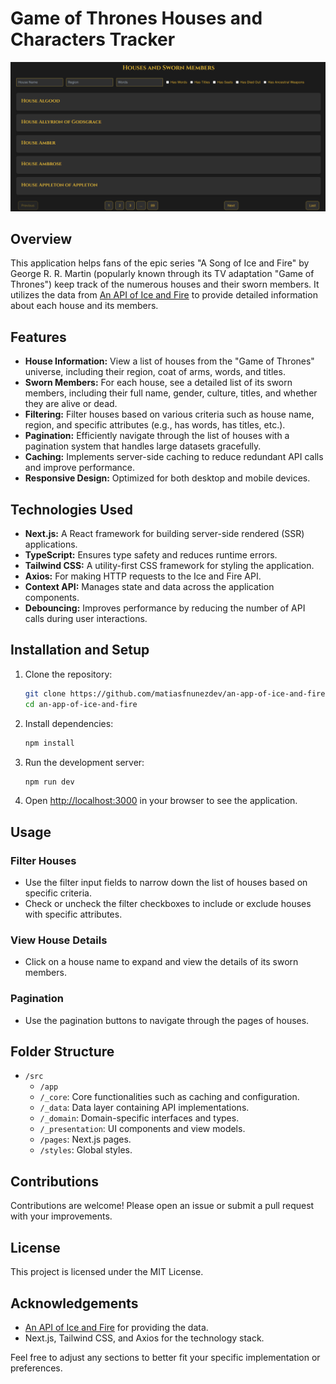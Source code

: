 # Game of Thrones Houses and Characters Tracker

![alt text](image.png)

## Overview

This application helps fans of the epic series "A Song of Ice and Fire" by George R. R. Martin (popularly known through its TV adaptation "Game of Thrones") keep track of the numerous houses and their sworn members. It utilizes the data from [An API of Ice and Fire](https://anapioficeandfire.com/) to provide detailed information about each house and its members.

## Features

- **House Information:** View a list of houses from the "Game of Thrones" universe, including their region, coat of arms, words, and titles.
- **Sworn Members:** For each house, see a detailed list of its sworn members, including their full name, gender, culture, titles, and whether they are alive or dead.
- **Filtering:** Filter houses based on various criteria such as house name, region, and specific attributes (e.g., has words, has titles, etc.).
- **Pagination:** Efficiently navigate through the list of houses with a pagination system that handles large datasets gracefully.
- **Caching:** Implements server-side caching to reduce redundant API calls and improve performance.
- **Responsive Design:** Optimized for both desktop and mobile devices.

## Technologies Used

- **Next.js:** A React framework for building server-side rendered (SSR) applications.
- **TypeScript:** Ensures type safety and reduces runtime errors.
- **Tailwind CSS:** A utility-first CSS framework for styling the application.
- **Axios:** For making HTTP requests to the Ice and Fire API.
- **Context API:** Manages state and data across the application components.
- **Debouncing:** Improves performance by reducing the number of API calls during user interactions.

## Installation and Setup

1. Clone the repository:

    ```bash
    git clone https://github.com/matiasfnunezdev/an-app-of-ice-and-fire.git
    cd an-app-of-ice-and-fire
    ```

2. Install dependencies:

    ```bash
    npm install
    ```

3. Run the development server:

    ```bash
    npm run dev
    ```

4. Open [http://localhost:3000](http://localhost:3000) in your browser to see the application.

## Usage

### Filter Houses

- Use the filter input fields to narrow down the list of houses based on specific criteria.
- Check or uncheck the filter checkboxes to include or exclude houses with specific attributes.

### View House Details

- Click on a house name to expand and view the details of its sworn members.

### Pagination

- Use the pagination buttons to navigate through the pages of houses.

## Folder Structure

- `/src`
  - `/app`
  - `/_core`: Core functionalities such as caching and configuration.
  - `/_data`: Data layer containing API implementations.
  - `/_domain`: Domain-specific interfaces and types.
  - `/_presentation`: UI components and view models.
  - `/pages`: Next.js pages.
  - `/styles`: Global styles.

## Contributions

Contributions are welcome! Please open an issue or submit a pull request with your improvements.

## License

This project is licensed under the MIT License.

## Acknowledgements

- [An API of Ice and Fire](https://anapioficeandfire.com/) for providing the data.
- Next.js, Tailwind CSS, and Axios for the technology stack.

Feel free to adjust any sections to better fit your specific implementation or preferences.

